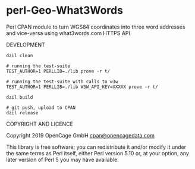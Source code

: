perl-Geo-What3Words
=======================

Perl CPAN module to turn WGS84 coordinates into three word addresses and vice-versa using what3words.com HTTPS API



DEVELOPMENT

	dzil clean

	# running the test-suite
	TEST_AUTHOR=1 PERLLIB=./lib prove -r t/

	# running the test-suite with calls to w3w
	TEST_AUTHOR=1 PERLLIB=./lib W3W_API_KEY=XXXXX prove -r t/
        
	dzil build

	# git push, upload to CPAN
	dzil release


COPYRIGHT AND LICENCE

Copyright 2019 OpenCage GmbH <cpan@opencagedata.com>


This library is free software; you can redistribute it and/or modify
it under the same terms as Perl itself, either Perl version 5.10 or,
at your option, any later version of Perl 5 you may have available.
